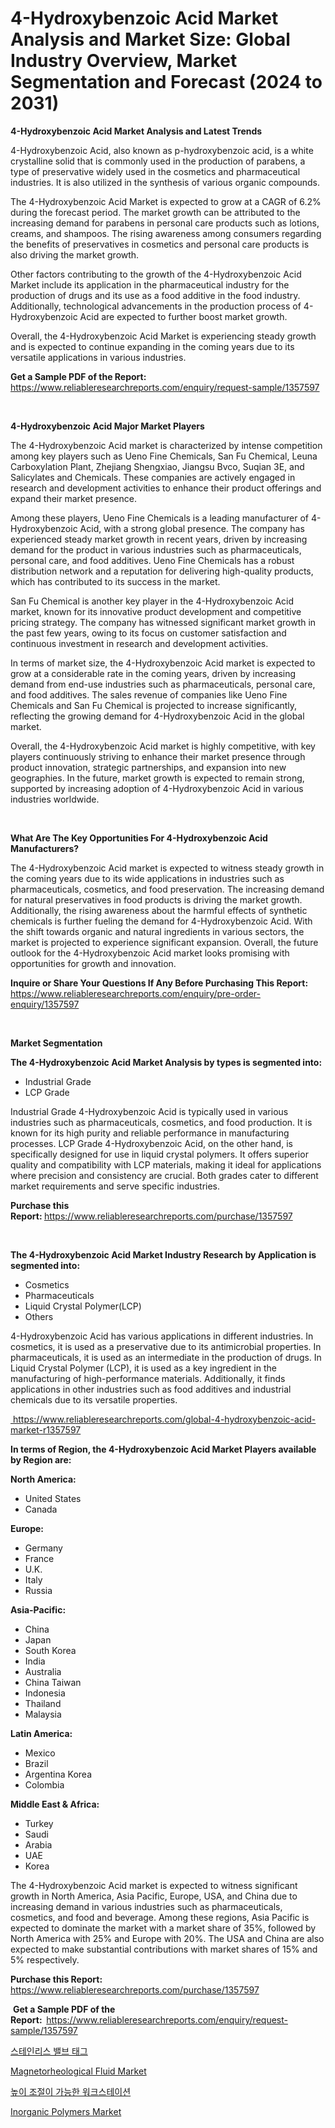 <p><h1>4-Hydroxybenzoic Acid Market Analysis and Market Size: Global Industry Overview, Market Segmentation and Forecast (2024 to 2031)</h1></p><p><strong>4-Hydroxybenzoic Acid Market Analysis and Latest Trends</strong></p>
<p><p>4-Hydroxybenzoic Acid, also known as p-hydroxybenzoic acid, is a white crystalline solid that is commonly used in the production of parabens, a type of preservative widely used in the cosmetics and pharmaceutical industries. It is also utilized in the synthesis of various organic compounds.</p><p>The 4-Hydroxybenzoic Acid Market is expected to grow at a CAGR of 6.2% during the forecast period. The market growth can be attributed to the increasing demand for parabens in personal care products such as lotions, creams, and shampoos. The rising awareness among consumers regarding the benefits of preservatives in cosmetics and personal care products is also driving the market growth.</p><p>Other factors contributing to the growth of the 4-Hydroxybenzoic Acid Market include its application in the pharmaceutical industry for the production of drugs and its use as a food additive in the food industry. Additionally, technological advancements in the production process of 4-Hydroxybenzoic Acid are expected to further boost market growth.</p><p>Overall, the 4-Hydroxybenzoic Acid Market is experiencing steady growth and is expected to continue expanding in the coming years due to its versatile applications in various industries.</p></p>
<p><strong>Get a Sample PDF of the Report:&nbsp;</strong> <a href="https://www.reliableresearchreports.com/enquiry/request-sample/1357597">https://www.reliableresearchreports.com/enquiry/request-sample/1357597</a></p>
<p>&nbsp;</p>
<p><strong>4-Hydroxybenzoic Acid Major Market Players</strong></p>
<p><p>The 4-Hydroxybenzoic Acid market is characterized by intense competition among key players such as Ueno Fine Chemicals, San Fu Chemical, Leuna Carboxylation Plant, Zhejiang Shengxiao, Jiangsu Bvco, Suqian 3E, and Salicylates and Chemicals. These companies are actively engaged in research and development activities to enhance their product offerings and expand their market presence.</p><p>Among these players, Ueno Fine Chemicals is a leading manufacturer of 4-Hydroxybenzoic Acid, with a strong global presence. The company has experienced steady market growth in recent years, driven by increasing demand for the product in various industries such as pharmaceuticals, personal care, and food additives. Ueno Fine Chemicals has a robust distribution network and a reputation for delivering high-quality products, which has contributed to its success in the market.</p><p>San Fu Chemical is another key player in the 4-Hydroxybenzoic Acid market, known for its innovative product development and competitive pricing strategy. The company has witnessed significant market growth in the past few years, owing to its focus on customer satisfaction and continuous investment in research and development activities.</p><p>In terms of market size, the 4-Hydroxybenzoic Acid market is expected to grow at a considerable rate in the coming years, driven by increasing demand from end-use industries such as pharmaceuticals, personal care, and food additives. The sales revenue of companies like Ueno Fine Chemicals and San Fu Chemical is projected to increase significantly, reflecting the growing demand for 4-Hydroxybenzoic Acid in the global market.</p><p>Overall, the 4-Hydroxybenzoic Acid market is highly competitive, with key players continuously striving to enhance their market presence through product innovation, strategic partnerships, and expansion into new geographies. In the future, market growth is expected to remain strong, supported by increasing adoption of 4-Hydroxybenzoic Acid in various industries worldwide.</p></p>
<p>&nbsp;</p>
<p><strong>What Are The Key Opportunities For 4-Hydroxybenzoic Acid Manufacturers?</strong></p>
<p><p>The 4-Hydroxybenzoic Acid market is expected to witness steady growth in the coming years due to its wide applications in industries such as pharmaceuticals, cosmetics, and food preservation. The increasing demand for natural preservatives in food products is driving the market growth. Additionally, the rising awareness about the harmful effects of synthetic chemicals is further fueling the demand for 4-Hydroxybenzoic Acid. With the shift towards organic and natural ingredients in various sectors, the market is projected to experience significant expansion. Overall, the future outlook for the 4-Hydroxybenzoic Acid market looks promising with opportunities for growth and innovation.</p></p>
<p><strong>Inquire or Share Your Questions If Any Before Purchasing This Report:</strong> <a href="https://www.reliableresearchreports.com/enquiry/pre-order-enquiry/1357597">https://www.reliableresearchreports.com/enquiry/pre-order-enquiry/1357597</a></p>
<p>&nbsp;</p>
<p><strong>Market Segmentation</strong></p>
<p><strong>The 4-Hydroxybenzoic Acid Market Analysis by types is segmented into:</strong></p>
<p><ul><li>Industrial Grade</li><li>LCP Grade</li></ul></p>
<p><p>Industrial Grade 4-Hydroxybenzoic Acid is typically used in various industries such as pharmaceuticals, cosmetics, and food production. It is known for its high purity and reliable performance in manufacturing processes. LCP Grade 4-Hydroxybenzoic Acid, on the other hand, is specifically designed for use in liquid crystal polymers. It offers superior quality and compatibility with LCP materials, making it ideal for applications where precision and consistency are crucial. Both grades cater to different market requirements and serve specific industries.</p></p>
<p><strong>Purchase this Report:&nbsp;</strong><a href="https://www.reliableresearchreports.com/purchase/1357597">https://www.reliableresearchreports.com/purchase/1357597</a></p>
<p>&nbsp;</p>
<p><strong>The 4-Hydroxybenzoic Acid Market Industry Research by Application is segmented into:</strong></p>
<p><ul><li>Cosmetics</li><li>Pharmaceuticals</li><li>Liquid Crystal Polymer(LCP)</li><li>Others</li></ul></p>
<p><p>4-Hydroxybenzoic Acid has various applications in different industries. In cosmetics, it is used as a preservative due to its antimicrobial properties. In pharmaceuticals, it is used as an intermediate in the production of drugs. In Liquid Crystal Polymer (LCP), it is used as a key ingredient in the manufacturing of high-performance materials. Additionally, it finds applications in other industries such as food additives and industrial chemicals due to its versatile properties.</p></p>
<p><a href="https://www.reliableresearchreports.com/global-4-hydroxybenzoic-acid-market-r1357597">&nbsp;https://www.reliableresearchreports.com/global-4-hydroxybenzoic-acid-market-r1357597</a></p>
<p><strong>In terms of Region, the 4-Hydroxybenzoic Acid Market Players available by Region are:</strong></p>
<p>
    <p> <strong> North America: </strong>
        <ul>
            <li>United States</li>
            <li>Canada</li>
        </ul>
        </p> 
    <p> <strong> Europe: </strong>
        <ul>
            <li>Germany</li>
            <li>France</li>
            <li>U.K.</li>
            <li>Italy</li>
            <li>Russia</li>
        </ul>
        </p> 
    <p> <strong> Asia-Pacific: </strong>
        <ul>
            <li>China</li>
            <li>Japan</li>
            <li>South Korea</li>
            <li>India</li>
            <li>Australia</li>
            <li>China Taiwan</li>
            <li>Indonesia</li>
            <li>Thailand</li>
            <li>Malaysia</li>
        </ul>
        </p> 
    <p> <strong> Latin America: </strong>
        <ul>
            <li>Mexico</li>
            <li>Brazil</li>
            <li>Argentina Korea</li>
            <li>Colombia</li>
        </ul>
        </p> 
    <p> <strong> Middle East & Africa: </strong>
        <ul>
            <li>Turkey</li>
            <li>Saudi</li>
            <li>Arabia</li>
            <li>UAE</li>
            <li>Korea</li>
        </ul>
    </p>
    </p>
<p><p>The 4-Hydroxybenzoic Acid market is expected to witness significant growth in North America, Asia Pacific, Europe, USA, and China due to increasing demand in various industries such as pharmaceuticals, cosmetics, and food and beverage. Among these regions, Asia Pacific is expected to dominate the market with a market share of 35%, followed by North America with 25% and Europe with 20%. The USA and China are also expected to make substantial contributions with market shares of 15% and 5% respectively.</p></p>
<p><strong>Purchase this Report: </strong><a href="https://www.reliableresearchreports.com/purchase/1357597">https://www.reliableresearchreports.com/purchase/1357597</a></p>
<p>&nbsp;<strong>Get a Sample PDF of the Report:&nbsp;&nbsp;</strong><a href="https://www.reliableresearchreports.com/enquiry/request-sample/1357597">https://www.reliableresearchreports.com/enquiry/request-sample/1357597</a></p>
<p><strong></strong></p>
<p><p><a href="https://github.com/Penelolack456456/Market-Research-Report-List-2/blob/main/3077694141326.md">스테인리스 밸브 태그</a></p><p><a href="https://github.com/crlaem461/Market-Research-Report-List-1/blob/main/magnetorheological-fluid-market.md">Magnetorheological Fluid Market</a></p><p><a href="https://medium.com/@elod.85/%EA%B8%80%EB%A1%9C%EB%B2%8C-%EA%B0%80%EB%B3%80-%EB%86%92%EC%9D%B4-%EC%A1%B0%EC%A0%88-%EC%9E%91%EC%97%85%EB%8C%80-%EC%8B%9C%EC%9E%A5-%EB%B6%80%EB%AC%B8-%EC%A2%85%EB%A5%98-%EC%9D%91%EC%9A%A9-%EB%B6%84%EC%95%BC-%EC%8B%9C%EC%9E%A5-%EC%84%A0%EC%88%98-%EC%A0%84%EB%9E%B5-%EC%A7%80%EC%97%AD-%EC%84%B1%EC%9E%A5-%EC%9D%B8%EC%82%AC%EC%9D%B4%ED%8A%B8-%EB%B0%8F-%EB%AF%B8%EB%9E%98-%EC%A0%84%EB%A7%9D-2024-2031-a0d9e2a25de4">높이 조절이 가능한 워크스테이션</a></p><p><a href="https://github.com/wnxtvsgd56/Market-Research-Report-List-1/blob/main/inorganic-polymers-market.md">Inorganic Polymers Market</a></p></p>